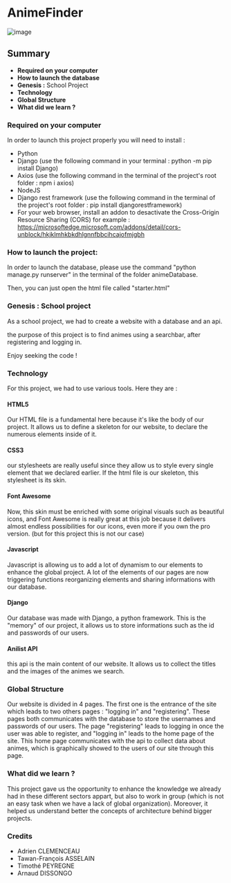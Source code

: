 # AnimeFinder

![image](https://user-images.githubusercontent.com/91453689/206312201-98f5f582-a1fb-4a3f-af14-449ba4b01548.png)

## Summary

- **Required on your computer**
- **How to launch the database**
- **Genesis :** School Project
- **Technology**
- **Global Structure**
- **What did we learn ?**

### Required on your computer

In order to launch this project properly you will need to install :
- Python 
- Django (use the following command in your terminal : python -m pip install Django)
- Axios (use the following command in the terminal of the project's root folder : npm i axios)
- NodeJS
- Django rest framework (use the following command in the terminal of the project's root folder : pip install djangorestframework)
- For your web browser, install an addon to desactivate the Cross-Origin Resource Sharing (CORS) for example : https://microsoftedge.microsoft.com/addons/detail/cors-unblock/hkjklmhkbkdhlgnnfbbcihcajofmjgbh

### How to launch the project:

In order to launch the database, please use the command "python manage.py runserver" in the terminal of the folder animeDatabase.

Then, you can just open the html file called "starter.html"

### Genesis : School project

As a school project, we had to create a website with a database and an api.

the purpose of this project is to find animes using a searchbar, after registering and logging in.

Enjoy seeking the code !

### Technology

For this project, we had to use various tools. Here they are :

#### HTML5

Our HTML file is a fundamental here because it's like the body of our project. It allows us to define a skeleton for our website, to declare the numerous elements inside of it.  

#### CSS3

our stylesheets are really useful since they allow us to style every single element that we declared earlier. If the html file is our skeleton, this stylesheet is its skin.

#### Font Awesome

Now, this skin must be enriched with some original visuals such as beautiful icons, and Font Awesome is really great at this job because it delivers almost endless possibilities for our icons, even more if you own the pro version. (but for this project this is not our case)   

#### Javascript

Javascript is allowing us to add a lot of dynamism to our elements to enhance the global project. A lot of the elements of our pages are now triggering functions reorganizing elements and sharing informations with our database.

#### Django

Our database was made with Django, a python framework. This is the "memory" of our project, it allows us to store informations such as the id and passwords of our users.

#### Anilist API

this api is the main content of our website. It allows us to collect the titles and the images of the animes we search.

### Global Structure

Our website is divided in 4 pages. The first one is the entrance of the site which leads to two others pages : "logging in" and "registering". These pages both communicates with the database to store the usernames and passwords of our users. The page "registering" leads to logging in once the user was able to register, and "logging in" leads to the home page of the site. This home page communicates with the api to collect data about animes, which is graphically showed to the users of our site through this page.

### What did we learn ?

This project gave us the opportunity to enhance the knowledge we already had in these different sectors appart, but also to work in group (which is not an easy task when we have a lack of global organization). Moreover, it helped us understand better the concepts of architecture behind bigger projects.

### Credits

- Adrien CLEMENCEAU
- Tawan-François ASSELAIN
- Timothé PEYREGNE
- Arnaud DISSONGO
